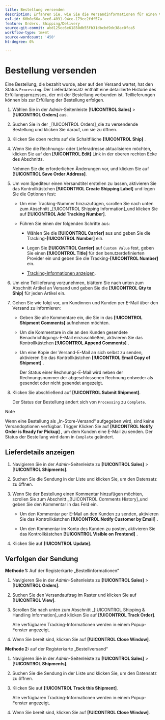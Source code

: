 ```yaml
---
title: Bestellung versenden
description: Erfahren Sie, wie Sie die Versandinformationen für einen Verarbeitungsauftrag ausfüllen und Versand- und Tracking-Informationen anzeigen.
exl-id: 60b0e66a-8ee6-4091-94ce-179cc2fdf57a
feature: Orders, Shipping/Delivery
source-git-commit: abd125cc6e61850db55fb31dbcbd9dc38ac0fca5
workflow-type: tm+mt
source-wordcount: '450'
ht-degree: 0%

---
```


# Bestellung versenden

Eine Bestellung, die bezahlt wurde, aber auf den Versand wartet, hat den Status `Processing`. Der Lieferdatensatz enthält eine detaillierte Historie des Erfüllungsprozesses, der mit der Bestellung verbunden ist. Teillieferungen können bis zur Erfüllung der Bestellung erfolgen.

1. Wählen Sie in der _Admin_-Seitenleiste **[!UICONTROL Sales]** > **[!UICONTROL Orders]** aus.

1. Suchen Sie in der _[!UICONTROL Orders]_die zu versendende Bestellung und klicken Sie darauf, um sie zu öffnen.

1. Klicken Sie oben rechts auf die Schaltfläche **[!UICONTROL Ship]** .

1. Wenn Sie die Rechnungs- oder Lieferadresse aktualisieren möchten, klicken Sie auf den **[!UICONTROL Edit]** Link in der oberen rechten Ecke des Abschnitts.

   Nehmen Sie die erforderlichen Änderungen vor, und klicken Sie auf **[!UICONTROL Save Order Address]**.

1. Um vom Spediteur einen Versandtitel erstellen zu lassen, aktivieren Sie das Kontrollkästchen **[!UICONTROL Create Shipping Label]** und legen Sie die Optionen fest:

   - Um eine Tracking-Nummer hinzuzufügen, scrollen Sie nach unten zum Abschnitt _[!UICONTROL Shipping Information]_und klicken Sie auf **[!UICONTROL Add Tracking Number]**.

   - Führen Sie einen der folgenden Schritte aus:

      - Wählen Sie die **[!UICONTROL Carrier]** aus und geben Sie die Tracking-**[!UICONTROL Number]** ein.

      - Legen Sie **[!UICONTROL Carrier]** auf `Custom Value` fest, geben Sie einen **[!UICONTROL Title]** für den benutzerdefinierten Provider ein und geben Sie die Tracking-**[!UICONTROL Number]** ein.

      - [Tracking-Informationen anzeigen](#track-the-shipment).

1. Um eine Teillieferung vorzunehmen, blättern Sie nach unten zum Abschnitt Artikel an Versand und geben Sie die **[!UICONTROL Qty to Ship]** für jeden Artikel ein.

1. Gehen Sie wie folgt vor, um Kundinnen und Kunden per E-Mail über den Versand zu informieren:

   - Geben Sie alle Kommentare ein, die Sie in das **[!UICONTROL Shipment Comments]** aufnehmen möchten.

   - Um die Kommentare in die an den Kunden gesendete Benachrichtigungs-E-Mail einzuschließen, aktivieren Sie das Kontrollkästchen **[!UICONTROL Append Comments]** .

   - Um eine Kopie der Versand-E-Mail an sich selbst zu senden, aktivieren Sie das Kontrollkästchen **[!UICONTROL Email Copy of Shipment]** .

     Der Status einer Rechnungs-E-Mail wird neben der Rechnungsnummer der abgeschlossenen Rechnung entweder als gesendet oder nicht gesendet angezeigt.

1. Klicken Sie abschließend auf **[!UICONTROL Submit Shipment]**.

   Der Status der Bestellung ändert sich von `Processing` zu `Complete`.

>[!NOTE]
>
>Wenn eine Bestellung als „In-Store-Versand“ aufgegeben wird, sind keine Versandoptionen verfügbar. Trigger Klicken Sie auf **[!UICONTROL Notify Order is Ready for Pickup]** , um dem Kunden eine E-Mail zu senden. Der Status der Bestellung wird dann in `Complete` geändert.

## Lieferdetails anzeigen

1. Navigieren Sie in der _Admin_-Seitenleiste zu **[!UICONTROL Sales]** > **[!UICONTROL Shipments]**.

1. Suchen Sie die Sendung in der Liste und klicken Sie, um den Datensatz zu öffnen.

1. Wenn Sie der Bestellung einen Kommentar hinzufügen möchten, scrollen Sie zum Abschnitt _[!UICONTROL Comments History]_und geben Sie den Kommentar in das Feld ein.

   - Um den Kommentar per E-Mail an den Kunden zu senden, aktivieren Sie das Kontrollkästchen **[!UICONTROL Notify Customer by Email]** .

   - Um den Kommentar im Konto des Kunden zu posten, aktivieren Sie das Kontrollkästchen **[!UICONTROL Visible on Frontend]** .

1. Klicken Sie auf **[!UICONTROL Update]**.

## Verfolgen der Sendung

**Methode 1:** Auf der Registerkarte „Bestellinformationen“

1. Navigieren Sie in der _Admin_-Seitenleiste zu **[!UICONTROL Sales]** > **[!UICONTROL Orders]**.

1. Suchen Sie den Versandauftrag im Raster und klicken Sie auf **[!UICONTROL View]**.

1. Scrollen Sie nach unten zum Abschnitt _[!UICONTROL Shipping & Handling Information]_und klicken Sie auf **[!UICONTROL Track Order]**.

   Alle verfügbaren Tracking-Informationen werden in einem Popup-Fenster angezeigt.

1. Wenn Sie bereit sind, klicken Sie auf **[!UICONTROL Close Window]**.

**Methode 2:** auf der Registerkarte „Bestellversand“

1. Navigieren Sie in der _Admin_-Seitenleiste zu **[!UICONTROL Sales]** > **[!UICONTROL Shipments]**.

1. Suchen Sie die Sendung in der Liste und klicken Sie, um den Datensatz zu öffnen.

1. Klicken Sie auf **[!UICONTROL Track this Shipment]**.

   Alle verfügbaren Tracking-Informationen werden in einem Popup-Fenster angezeigt.

1. Wenn Sie bereit sind, klicken Sie auf **[!UICONTROL Close Window]**.
